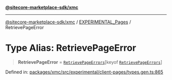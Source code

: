 [**@sitecore-marketplace-sdk/xmc**](../../../../README.md)

***

[@sitecore-marketplace-sdk/xmc](../../../../README.md) / [EXPERIMENTAL\_Pages](../README.md) / RetrievePageError

# Type Alias: RetrievePageError

> **RetrievePageError** = [`RetrievePageErrors`](RetrievePageErrors.md)\[keyof [`RetrievePageErrors`](RetrievePageErrors.md)\]

Defined in: [packages/xmc/src/experimental/client-pages/types.gen.ts:865](https://github.com/Sitecore/marketplace-sdk/blob/main/packages/xmc/src/experimental/client-pages/types.gen.ts#L865)
